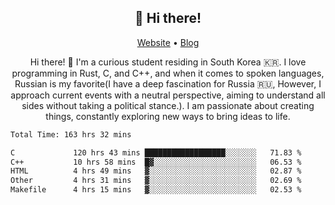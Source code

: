 <h2 align="center">👋 Hi there!</h2>
<p align="center">
  <a href="https://urdekcah.ru">Website</a> •
  <a href="https://urdekcah.blog">Blog</a>
</p>

<p align="center">
  Hi there! 👋 I'm a curious student residing in South Korea 🇰🇷. I love programming in Rust, C, and C++, and when it comes to spoken languages, Russian is my favorite(I have a deep fascination for Russia 🇷🇺, However, I approach current events with a neutral perspective, aiming to understand all sides without taking a political stance.). I am passionate about creating things, constantly exploring new ways to bring ideas to life.
</p>

<!--START_SECTION:waka-->

```txt
Total Time: 163 hrs 32 mins

C             120 hrs 43 mins ██████████████████░░░░░░░   71.83 %
C++           10 hrs 58 mins  █▓░░░░░░░░░░░░░░░░░░░░░░░   06.53 %
HTML          4 hrs 49 mins   ▓░░░░░░░░░░░░░░░░░░░░░░░░   02.87 %
Other         4 hrs 31 mins   ▓░░░░░░░░░░░░░░░░░░░░░░░░   02.69 %
Makefile      4 hrs 15 mins   ▓░░░░░░░░░░░░░░░░░░░░░░░░   02.53 %
```

<!--END_SECTION:waka-->

<!--
**urdekcah/urdekcah** is a ✨ _special_ ✨ repository because its `README.md` (this file) appears on your GitHub profile.

Here are some ideas to get you started:

- 🔭 I’m currently working on ...
- 🌱 I’m currently learning ...
- 👯 I’m looking to collaborate on ...
- 🤔 I’m looking for help with ...
- 💬 Ask me about ...
- 📫 How to reach me: ...
- 😄 Pronouns: ...
- ⚡ Fun fact: ...
-->
